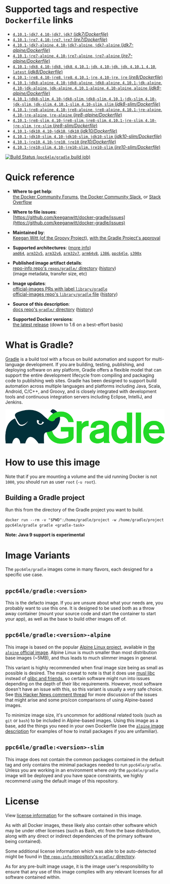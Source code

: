 <!--

********************************************************************************

WARNING:

    DO NOT EDIT "gradle/README.md"

    IT IS AUTO-GENERATED

    (from the other files in "gradle/" combined with a set of templates)

********************************************************************************

-->

# Supported tags and respective `Dockerfile` links

-	[`4.10.1-jdk7`, `4.10-jdk7`, `jdk7` (*jdk7/Dockerfile*)](https://github.com/keeganwitt/docker-gradle/blob/9931cce29c765352bb667f08e54819e2b4fb838d/jdk7/Dockerfile)
-	[`4.10.1-jre7`, `4.10-jre7`, `jre7` (*jre7/Dockerfile*)](https://github.com/keeganwitt/docker-gradle/blob/9931cce29c765352bb667f08e54819e2b4fb838d/jre7/Dockerfile)
-	[`4.10.1-jdk7-alpine`, `4.10-jdk7-alpine`, `jdk7-alpine` (*jdk7-alpine/Dockerfile*)](https://github.com/keeganwitt/docker-gradle/blob/9931cce29c765352bb667f08e54819e2b4fb838d/jdk7-alpine/Dockerfile)
-	[`4.10.1-jre7-alpine`, `4.10-jre7-alpine`, `jre7-alpine` (*jre7-alpine/Dockerfile*)](https://github.com/keeganwitt/docker-gradle/blob/9931cce29c765352bb667f08e54819e2b4fb838d/jre7-alpine/Dockerfile)
-	[`4.10.1-jdk8`, `4.10-jdk8`, `jdk8`, `4.10.1-jdk`, `4.10-jdk`, `jdk`, `4.10.1`, `4.10`, `latest` (*jdk8/Dockerfile*)](https://github.com/keeganwitt/docker-gradle/blob/9931cce29c765352bb667f08e54819e2b4fb838d/jdk8/Dockerfile)
-	[`4.10.1-jre8`, `4.10-jre8`, `jre8`, `4.10.1-jre`, `4.10-jre`, `jre` (*jre8/Dockerfile*)](https://github.com/keeganwitt/docker-gradle/blob/9931cce29c765352bb667f08e54819e2b4fb838d/jre8/Dockerfile)
-	[`4.10.1-jdk8-alpine`, `4.10-jdk8-alpine`, `jdk8-alpine`, `4.10.1-jdk-alpine`, `4.10-jdk-alpine`, `jdk-alpine`, `4.10.1-alpine`, `4.10-alpine`, `alpine` (*jdk8-alpine/Dockerfile*)](https://github.com/keeganwitt/docker-gradle/blob/9931cce29c765352bb667f08e54819e2b4fb838d/jdk8-alpine/Dockerfile)
-	[`4.10.1-jdk8-slim`, `4.10-jdk8-slim`, `jdk8-slim`, `4.10.1-jdk-slim`, `4.10-jdk-slim`, `jdk-slim`, `4.10.1-slim`, `4.10-slim`, `slim` (*jdk8-slim/Dockerfile*)](https://github.com/keeganwitt/docker-gradle/blob/9931cce29c765352bb667f08e54819e2b4fb838d/jdk8-slim/Dockerfile)
-	[`4.10.1-jre8-alpine`, `4.10-jre8-alpine`, `jre8-alpine`, `4.10.1-jre-alpine`, `4.10-jre-alpine`, `jre-alpine` (*jre8-alpine/Dockerfile*)](https://github.com/keeganwitt/docker-gradle/blob/9931cce29c765352bb667f08e54819e2b4fb838d/jre8-alpine/Dockerfile)
-	[`4.10.1-jre8-slim`, `4.10-jre8-slim`, `jre8-slim`, `4.10.1-jre-slim`, `4.10-jre-slim`, `jre-slim` (*jre8-slim/Dockerfile*)](https://github.com/keeganwitt/docker-gradle/blob/9931cce29c765352bb667f08e54819e2b4fb838d/jre8-slim/Dockerfile)
-	[`4.10.1-jdk10`, `4.10-jdk10`, `jdk10` (*jdk10/Dockerfile*)](https://github.com/keeganwitt/docker-gradle/blob/9931cce29c765352bb667f08e54819e2b4fb838d/jdk10/Dockerfile)
-	[`4.10.1-jdk10-slim`, `4.10-jdk10-slim`, `jdk10-slim` (*jdk10-slim/Dockerfile*)](https://github.com/keeganwitt/docker-gradle/blob/9931cce29c765352bb667f08e54819e2b4fb838d/jdk10-slim/Dockerfile)
-	[`4.10.1-jre10`, `4.10-jre10`, `jre10` (*jre10/Dockerfile*)](https://github.com/keeganwitt/docker-gradle/blob/9931cce29c765352bb667f08e54819e2b4fb838d/jre10/Dockerfile)
-	[`4.10.1-jre10-slim`, `4.10-jre10-slim`, `jre10-slim` (*jre10-slim/Dockerfile*)](https://github.com/keeganwitt/docker-gradle/blob/9931cce29c765352bb667f08e54819e2b4fb838d/jre10-slim/Dockerfile)

[![Build Status](https://doi-janky.infosiftr.net/job/multiarch/job/ppc64le/job/gradle/badge/icon) (`ppc64le/gradle` build job)](https://doi-janky.infosiftr.net/job/multiarch/job/ppc64le/job/gradle/)

# Quick reference

-	**Where to get help**:  
	[the Docker Community Forums](https://forums.docker.com/), [the Docker Community Slack](https://blog.docker.com/2016/11/introducing-docker-community-directory-docker-community-slack/), or [Stack Overflow](https://stackoverflow.com/search?tab=newest&q=docker)

-	**Where to file issues**:  
	[https://github.com/keeganwitt/docker-gradle/issues](https://github.com/keeganwitt/docker-gradle/issues)

-	**Maintained by**:  
	[Keegan Witt (of the Groovy Project)](https://github.com/keeganwitt/docker-gradle), [with the Gradle Project's approval](https://discuss.gradle.org/t/official-docker-images/21159/8)

-	**Supported architectures**: ([more info](https://github.com/docker-library/official-images#architectures-other-than-amd64))  
	[`amd64`](https://hub.docker.com/r/amd64/gradle/), [`arm32v5`](https://hub.docker.com/r/arm32v5/gradle/), [`arm32v6`](https://hub.docker.com/r/arm32v6/gradle/), [`arm32v7`](https://hub.docker.com/r/arm32v7/gradle/), [`arm64v8`](https://hub.docker.com/r/arm64v8/gradle/), [`i386`](https://hub.docker.com/r/i386/gradle/), [`ppc64le`](https://hub.docker.com/r/ppc64le/gradle/), [`s390x`](https://hub.docker.com/r/s390x/gradle/)

-	**Published image artifact details**:  
	[repo-info repo's `repos/gradle/` directory](https://github.com/docker-library/repo-info/blob/master/repos/gradle) ([history](https://github.com/docker-library/repo-info/commits/master/repos/gradle))  
	(image metadata, transfer size, etc)

-	**Image updates**:  
	[official-images PRs with label `library/gradle`](https://github.com/docker-library/official-images/pulls?q=label%3Alibrary%2Fgradle)  
	[official-images repo's `library/gradle` file](https://github.com/docker-library/official-images/blob/master/library/gradle) ([history](https://github.com/docker-library/official-images/commits/master/library/gradle))

-	**Source of this description**:  
	[docs repo's `gradle/` directory](https://github.com/docker-library/docs/tree/master/gradle) ([history](https://github.com/docker-library/docs/commits/master/gradle))

-	**Supported Docker versions**:  
	[the latest release](https://github.com/docker/docker-ce/releases/latest) (down to 1.6 on a best-effort basis)

# What is Gradle?

[Gradle](https://gradle.org/) is a build tool with a focus on build automation and support for multi-language development. If you are building, testing, publishing, and deploying software on any platform, Gradle offers a flexible model that can support the entire development lifecycle from compiling and packaging code to publishing web sites. Gradle has been designed to support build automation across multiple languages and platforms including Java, Scala, Android, C/C++, and Groovy, and is closely integrated with development tools and continuous integration servers including Eclipse, IntelliJ, and Jenkins.

![logo](https://raw.githubusercontent.com/docker-library/docs/c3d3ca6beed000f9ba6eabc98f3399158f520256/gradle/logo.png)

# How to use this image

Note that if you are mounting a volume and the uid running Docker is not `1000`, you should run as user `root` (`-u root`).

## Building a Gradle project

Run this from the directory of the Gradle project you want to build.

`docker run --rm -v "$PWD":/home/gradle/project -w /home/gradle/project ppc64le/gradle gradle <gradle-task>`

**Note: Java 9 support is experimental**

# Image Variants

The `ppc64le/gradle` images come in many flavors, each designed for a specific use case.

## `ppc64le/gradle:<version>`

This is the defacto image. If you are unsure about what your needs are, you probably want to use this one. It is designed to be used both as a throw away container (mount your source code and start the container to start your app), as well as the base to build other images off of.

## `ppc64le/gradle:<version>-alpine`

This image is based on the popular [Alpine Linux project](http://alpinelinux.org), available in [the `alpine` official image](https://hub.docker.com/_/alpine). Alpine Linux is much smaller than most distribution base images (~5MB), and thus leads to much slimmer images in general.

This variant is highly recommended when final image size being as small as possible is desired. The main caveat to note is that it does use [musl libc](http://www.musl-libc.org) instead of [glibc and friends](http://www.etalabs.net/compare_libcs.html), so certain software might run into issues depending on the depth of their libc requirements. However, most software doesn't have an issue with this, so this variant is usually a very safe choice. See [this Hacker News comment thread](https://news.ycombinator.com/item?id=10782897) for more discussion of the issues that might arise and some pro/con comparisons of using Alpine-based images.

To minimize image size, it's uncommon for additional related tools (such as `git` or `bash`) to be included in Alpine-based images. Using this image as a base, add the things you need in your own Dockerfile (see the [`alpine` image description](https://hub.docker.com/_/alpine/) for examples of how to install packages if you are unfamiliar).

## `ppc64le/gradle:<version>-slim`

This image does not contain the common packages contained in the default tag and only contains the minimal packages needed to run `ppc64le/gradle`. Unless you are working in an environment where *only* the `ppc64le/gradle` image will be deployed and you have space constraints, we highly recommend using the default image of this repository.

# License

View [license information](https://gradle.org/license/) for the software contained in this image.

As with all Docker images, these likely also contain other software which may be under other licenses (such as Bash, etc from the base distribution, along with any direct or indirect dependencies of the primary software being contained).

Some additional license information which was able to be auto-detected might be found in [the `repo-info` repository's `gradle/` directory](https://github.com/docker-library/repo-info/tree/master/repos/gradle).

As for any pre-built image usage, it is the image user's responsibility to ensure that any use of this image complies with any relevant licenses for all software contained within.
